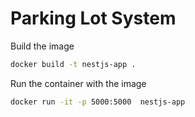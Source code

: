# Parking Lot System 

Build the image 

```sh
docker build -t nestjs-app .           

```
Run the container with the image

```sh
docker run -it -p 5000:5000  nestjs-app      

```
